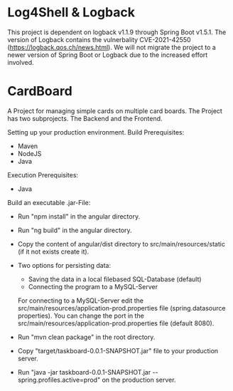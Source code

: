 # Log4Shell & Logback
This project is dependent on logback v1.1.9 through Spring Boot v1.5.1.
The version of Logback contains the vulnerbality CVE-2021-42550 (https://logback.qos.ch/news.html).
We will not migrate the project to a newer version of Spring Boot or Logback due to the increased effort involved.

# CardBoard
A Project for managing simple cards on multiple card boards.
The Project has two subprojects. The Backend and the Frontend.

Setting up your production environment.
Build Prerequisites:
* Maven
* NodeJS
* Java

Execution Prerequisites:
* Java

Build an executable .jar-File:
* Run "npm install" in the angular directory.
* Run "ng build" in the angular directory.
* Copy the content of angular/dist directory to src/main/resources/static (if it not exists create it).
* Two options for persisting data:
  * Saving the data in a local filebased SQL-Database (default)
  * Connecting the program to a MySQL-Server

  For connecting to a MySQL-Server edit the src/main/resources/application-prod.properties file (spring.datasource properties).
  You can change the port in the src/main/resources/application-prod.properties file (default 8080).
* Run "mvn clean package" in the root directory.


* Copy "target/taskboard-0.0.1-SNAPSHOT.jar" file to your production server.
* Run "java -jar taskboard-0.0.1-SNAPSHOT.jar --spring.profiles.active=prod" on the production server.
